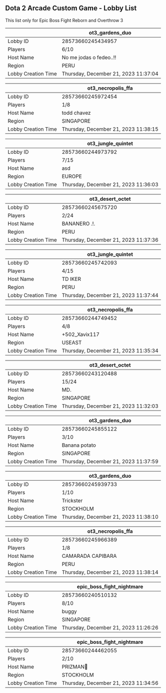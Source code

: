 ## Dota 2 Arcade Custom Game - Lobby List

This list only for Epic Boss Fight Reborn and Overthrow 3

|  | ot3_gardens_duo |
| ------ | ------ |
| Lobby ID | 28573660245434957 |
| Players | 6/10 |
| Host Name | No me jodas o fedeo..!! |
| Region | PERU |
| Lobby Creation Time | Thursday, December 21, 2023 11:37:04 |


|  | ot3_necropolis_ffa |
| ------ | ------ |
| Lobby ID | 28573660245972454 |
| Players | 1/8 |
| Host Name | todd chavez |
| Region | SINGAPORE |
| Lobby Creation Time | Thursday, December 21, 2023 11:38:15 |


|  | ot3_jungle_quintet |
| ------ | ------ |
| Lobby ID | 28573660244973792 |
| Players | 7/15 |
| Host Name | asd |
| Region | EUROPE |
| Lobby Creation Time | Thursday, December 21, 2023 11:36:03 |


|  | ot3_desert_octet |
| ------ | ------ |
| Lobby ID | 28573660245675720 |
| Players | 2/24 |
| Host Name | BANANERO .!. |
| Region | PERU |
| Lobby Creation Time | Thursday, December 21, 2023 11:37:36 |


|  | ot3_jungle_quintet |
| ------ | ------ |
| Lobby ID | 28573660245742093 |
| Players | 4/15 |
| Host Name | TD IKER |
| Region | PERU |
| Lobby Creation Time | Thursday, December 21, 2023 11:37:44 |


|  | ot3_necropolis_ffa |
| ------ | ------ |
| Lobby ID | 28573660244749452 |
| Players | 4/8 |
| Host Name | +502_Xavix117 |
| Region | USEAST |
| Lobby Creation Time | Thursday, December 21, 2023 11:35:34 |


|  | ot3_desert_octet |
| ------ | ------ |
| Lobby ID | 28573660243120488 |
| Players | 15/24 |
| Host Name | MD. |
| Region | SINGAPORE |
| Lobby Creation Time | Thursday, December 21, 2023 11:32:03 |


|  | ot3_gardens_duo |
| ------ | ------ |
| Lobby ID | 28573660245855122 |
| Players | 3/10 |
| Host Name | Banana potato |
| Region | SINGAPORE |
| Lobby Creation Time | Thursday, December 21, 2023 11:37:59 |


|  | ot3_gardens_duo |
| ------ | ------ |
| Lobby ID | 28573660245939733 |
| Players | 1/10 |
| Host Name | Trickster |
| Region | STOCKHOLM |
| Lobby Creation Time | Thursday, December 21, 2023 11:38:10 |


|  | ot3_necropolis_ffa |
| ------ | ------ |
| Lobby ID | 28573660245966389 |
| Players | 1/8 |
| Host Name | CAMARADA CAPIBARA |
| Region | PERU |
| Lobby Creation Time | Thursday, December 21, 2023 11:38:14 |


|  | epic_boss_fight_nightmare |
| ------ | ------ |
| Lobby ID | 28573660240510132 |
| Players | 8/10 |
| Host Name | buggy |
| Region | SINGAPORE |
| Lobby Creation Time | Thursday, December 21, 2023 11:26:26 |


|  | epic_boss_fight_nightmare |
| ------ | ------ |
| Lobby ID | 28573660244462055 |
| Players | 2/10 |
| Host Name | PRIZMAN📿 |
| Region | STOCKHOLM |
| Lobby Creation Time | Thursday, December 21, 2023 11:34:56 |


